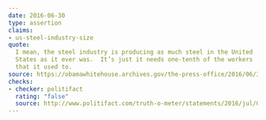 ```yaml
---
date: 2016-06-30
type: assertion
claims:
- us-steel-industry-size
quote:
  I mean, the steel industry is producing as much steel in the United
  States as it ever was.  It’s just it needs one-tenth of the workers
  that it used to.
source: https://obamawhitehouse.archives.gov/the-press-office/2016/06/30/remarks-president-obama-prime-minister-trudeau-canada-and-president-pe%C3%B1a
checks:
- checker: politifact
  rating: "false"
  source: http://www.politifact.com/truth-o-meter/statements/2016/jul/05/barack-obama/barack-obama-wrong-about-size-us-steel-production-/
---
```

